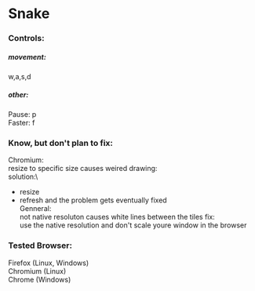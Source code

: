 # Snake
### Controls:
##### movement:
w,a,s,d
##### other:
Pause: p\
Faster: f
### Know, but don't plan to fix:

Chromium:\
resize to specific size causes weired drawing:\
solution:\
  -  resize
  -  refresh and the problem gets eventually fixed\
Genneral:\
not native resoluton causes white lines between the tiles
fix:\
use the native resolution and don't scale youre window in the browser


### Tested Browser:
Firefox (Linux, Windows)\
Chromium (Linux)\
Chrome (Windows)
